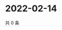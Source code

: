 # 2022-02-14

共 0 条

<!-- BEGIN WEIBO -->
<!-- 最后更新时间 Mon Feb 14 2022 17:11:06 GMT+0800 (China Standard Time) -->

<!-- END WEIBO -->
